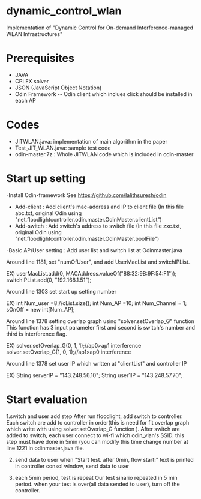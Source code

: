 # dynamic_control_wlan
Implementation of "Dynamic Control for On-demand Interference-managed WLAN Infrastructures"

# Prerequisites
- JAVA
- CPLEX solver
- JSON (JavaScript Object Notation)
- Odin Framework
-- Odin client which inclues click should be installed in each AP

# Codes
- JITWLAN.java: implementation of main algorithm in the paper
- Test_JIT_WLAN.java: sample test code
- odin-master.7z : Whole JITWLAN code which is included in odin-master

# Start up setting
-Install Odin-framework
See https://github.com/lalithsuresh/odin
- Add-client : Add client's mac-address and IP to client file
(In this file abc.txt, original Odin using "net.floodlightcontroller.odin.master.OdinMaster.clientList")
- Add-switch : Add switch's address to switch file
(In this file zxc.txt, original Odin using "net.floodlightcontroller.odin.master.OdinMaster.poolFile")

-Basic AP/User setting : Add user list and switch list at Odinmaster.java

Around line 1181, set "numOfUser", and add UserMacList and switchIPList.

EX) 
userMacList.add(0, MACAddress.valueOf("88:32:9B:9F:54:F1"));
switchIPList.add(0, "192.168.1.51");

Around line 1303
set start up setting number

EX)
int Num_user =8;//cList.size();
int Num_AP =10;
int Num_Channel = 1;
sOnOff = new int[Num_AP];

Around line 1378
setting overlap graph using "solver.setOverlap_G" function
This function has 3 input parameter
first and second is switch's number and third is interference flag.

EX)
solver.setOverlap_G(0, 1, 1);//ap0>ap1 interference
solver.setOverlap_G(1, 0, 1);//ap1>ap0 interference

Around line 1378
set user IP which written at "clientList" and controller IP 

EX)
String serverIP = "143.248.56.10";
String user1IP = "143.248.57.70";


# Start evaluation
1.switch and user add step
After run floodlight, add switch to controller.
Each switch are add to controller in order(this is need for fit overlap graph which write with using solver.setOverlap_G function ).
After switch are added to switch, each user connect to wi-fi which odin_vlan's SSID.
this step must have done in 5min (you can modify this time change number at line 1221 in odinmaster.java file.

2. send data to user
when "Start test. after 0min, flow start!" text is printed in controller consol window, send data to user

3. each 5min period, test is repeat
Our test sinario repeated in 5 min period.
when your test is over(all data sended to user), turn off the controller.
